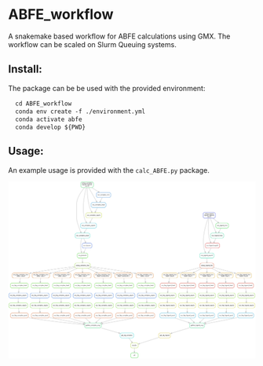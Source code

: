 # ABFE_workflow

A snakemake based workflow for ABFE calculations using GMX. The workflow can be scaled on Slurm Queuing systems.


## Install:
The package can be be used with the provided environment:

```
  cd ABFE_workflow
  conda env create -f ./environment.yml
  conda activate abfe
  conda develop ${PWD}
```

## Usage: 
An example usage is provided with the `calc_ABFE.py` package.

![](.img/dag-reduced.png)

